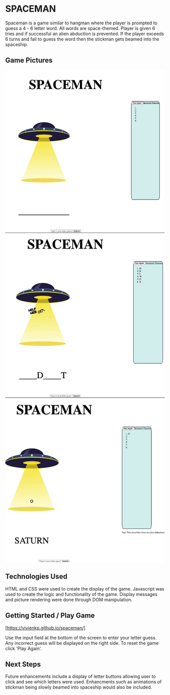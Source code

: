 # SPACEMAN

Spaceman is a game similar to hangman where the player is prompted to guess a 4 - 6 letter word. All words are space-themed. Player is given 6 tries and if successful an alien abduction is prevented. If the player exceeds 6 turns and fail to guess the word then the stickman gets beamed into the spaceship. 

## Game Pictures
<img src="https://github.com/vivienkp/spaceman/blob/main/spaceman_img.png?raw=true">
<img src="https://github.com/vivienkp/spaceman/blob/main/spacemana_lose.jpg?raw=true">
<img src="https://github.com/vivienkp/spaceman/blob/main/spacesman_win.jpg?raw=true">

## Technologies Used
HTML and CSS were used to create the display of the game. Javascript was used to create the logic and functionality of the game. Display messages and picture rendering were done through DOM manipulation.

## Getting Started / Play Game
[https://vivienkp.github.io/spaceman/]

Use the input field at the bottom of the screen to enter your letter guess. Any incorrect guess will be displayed on the right side. To reset the game click 'Play Again'.

## Next Steps
Future enhancements include a display of letter buttons allowing user to click and see which letters were used. Enhancments such as animations of stickman being slowly beamed into spaceship would also be included. 

